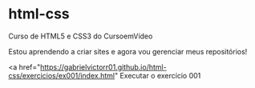 # html-css
 Curso de HTML5 e CSS3 do CursoemVídeo

Estou aprendendo a criar sites e agora vou gerenciar meus repositórios!

<a href="https://gabrielvictorr01.github.io/html-css/exercicios/ex001/index.html" Executar o exercício 001</a>